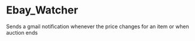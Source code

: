 # Ebay_Watcher
Sends a gmail notification whenever the price changes for an item or when auction ends
